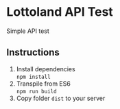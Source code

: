 # Lottoland API Test
Simple API test

## Instructions
1. Install dependencies  
`npm install`
2. Transpile from ES6  
`npm run build`
3. Copy folder `dist` to your server